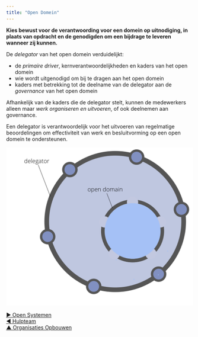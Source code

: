 ```yaml
---
title: "Open Domein"
---
```



<strong>Kies bewust voor de verantwoording voor een domein op uitnodiging, in plaats van opdracht en de genodigden om een bijdrage te leveren wanneer zij kunnen.</strong>

De <dfn data-info="Delegator: Een individu of groep die de verantwoordelijkheid voor een domein aan anderen delegeert.">delegator</dfn> van het open domein verduidelijkt:

- de <dfn data-info="Primaire Driver: De primaire driver voor een domein is de hoofddriver waar mensen die verantwoordelijk zijn voor dat domein op reageren.">primaire driver</dfn>, kernverantwoordelijkheden en kaders van het open domein
- wie wordt uitgenodigd om bij te dragen aan het open domein
- kaders met betrekking tot de deelname van de delegator aan de <dfn data-info="Governance: Het vaststellen van doelstellingen en het nemen en ontwikkelen van besluiten die ervoor moeten zorgen dat deze doelstellingen ook worden bereikt.">governance</dfn> van het open domein

Afhankelijk van de kaders die de delegator stelt, kunnen de medewerkers alleen maar <dfn data-info="Activiteiten: Het doen en organiseren van werk en dagelijks activiteiten binnen de kaders die zijn gedefinieerd door governance.">werk organiseren en uitvoeren</dfn>, of ook deelnemen aan governance.

Een delegator is verantwoordelijk voor het uitvoeren van regelmatige beoordelingen om effectiviteit van werk en besluitvorming op een open domein te ondersteunen.

![Open Domein](img/structural-patterns/open-domain.png)

[&#9654; Open Systemen](open-systems.html)<br/>[&#9664; Hulpteam](helping-team.html)<br/>[&#9650; Organisaties Opbouwen](building-organizations.html)

